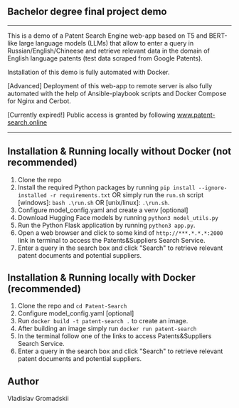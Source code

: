 ## Bachelor degree final project demo
----------------------
This is a demo of a Patent Search Engine web-app based on T5 and BERT-like large language models (LLMs) that allow to enter a query in Russian/English/Chineese and retrieve relevant data in the domain of English language patents (test data scraped from Google Patents).

Installation of this demo is fully automated with Docker. 

[Advanced] Deployment of this web-app to remote server is also fully automated with the help of Ansible-playbook scripts and Docker Compose for Nginx and Cerbot.

[Currently expired!] Public access is granted by following www.patent-search.online

----------------------

Installation & Running locally without Docker (not recommended)
-------------
1. Clone the repo
1. Install the required Python packages by running `pip install --ignore-installed -r requirements.txt` OR simply run the `run.sh` script [windows]: `bash .\run.sh` OR [unix/linux]: `.\run.sh`.
2. Configure model_config.yaml and create a venv [optional]
3. Download Hugging Face models by running `python3 model_utils.py`
4. Run the Python Flask application by running `python3 app.py`.
5. Open a web browser and click to some kind of `http://***.*.*.*:2000` link in terminal to access the Patents&Suppliers Search Service.
6. Enter a query in the search box and click "Search" to retrieve relevant patent documents and potential suppliers.


Installation & Running locally with Docker (recommended)
-----
1. Clone the repo and `cd Patent-Search`
2. Configure model_config.yaml [optional]
3. Run `docker build -t patent-search .` to create an image.
4. After building an image simply run `docker run patent-search`
5. In the terminal follow one of the links to access Patents&Suppliers Search Service.
6. Enter a query in the search box and click "Search" to retrieve relevant patent documents and potential suppliers.

Author
------
Vladislav Gromadskii

 
